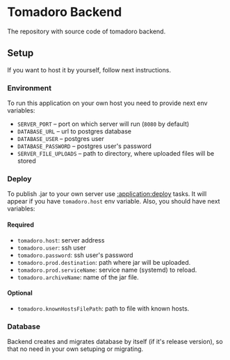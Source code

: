 # Tomadoro Backend

The repository with source code of tomadoro backend.

## Setup

If you want to host it by yourself, follow next instructions.

### Environment

To run this application on your own host you need to provide next env variables:

- `SERVER_PORT` – port on which server will run (`8080` by default)
- `DATABASE_URL` – url to postgres database
- `DATABASE_USER` – postgres user
- `DATABASE_PASSWORD` – postgres user's password
- `SERVER_FILE_UPLOADS` – path to directory, where uploaded files will be stored

### Deploy

To publish .jar to your own server use [:application:deploy](application/build.gradle.kts#L42) tasks.
It will appear if you have `tomadoro.host` env variable. Also, you should have next variables:

#### Required
- `tomadoro.host`: server address
- `tomadoro.user`: ssh user
- `tomadoro.password`: ssh user's password
- `tomadoro.prod.destination`: path where jar will be uploaded.
- `tomadoro.prod.serviceName`: service name (systemd) to reload.
- `tomadoro.archiveName`: name of the jar file.

#### Optional
- `tomadoro.knownHostsFilePath`: path to file with known hosts.

### Database

Backend creates and migrates database by itself (if it's release version), 
so that no need in your own setuping or migrating.
